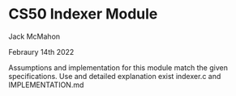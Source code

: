 # CS50 Indexer Module

Jack McMahon

Febraury 14th 2022

Assumptions and implementation for this module match the given specifications.
Use and detailed explanation exist indexer.c and IMPLEMENTATION.md